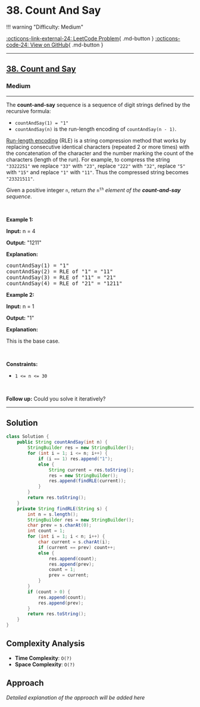 # 38. Count And Say

!!! warning "Difficulty: Medium"

[:octicons-link-external-24: LeetCode Problem](https://leetcode.com/problems/count-and-say/){ .md-button }
[:octicons-code-24: View on GitHub](https://github.com/RAJ8664/Leetcode/tree/master/0038-count-and-say){ .md-button }

---

<h2><a href="https://leetcode.com/problems/count-and-say">38. Count and Say</a></h2><h3>Medium</h3><hr><p>The <strong>count-and-say</strong> sequence is a sequence of digit strings defined by the recursive formula:</p>

<ul>
	<li><code>countAndSay(1) = &quot;1&quot;</code></li>
	<li><code>countAndSay(n)</code> is the run-length encoding of <code>countAndSay(n - 1)</code>.</li>
</ul>

<p><a href="http://en.wikipedia.org/wiki/Run-length_encoding" target="_blank">Run-length encoding</a> (RLE) is a string compression method that works by replacing consecutive identical characters (repeated 2 or more times) with the concatenation of the character and the number marking the count of the characters (length of the run). For example, to compress the string <code>&quot;3322251&quot;</code> we replace <code>&quot;33&quot;</code> with <code>&quot;23&quot;</code>, replace <code>&quot;222&quot;</code> with <code>&quot;32&quot;</code>, replace <code>&quot;5&quot;</code> with <code>&quot;15&quot;</code> and replace <code>&quot;1&quot;</code> with <code>&quot;11&quot;</code>. Thus the compressed string becomes <code>&quot;23321511&quot;</code>.</p>

<p>Given a positive integer <code>n</code>, return <em>the </em><code>n<sup>th</sup></code><em> element of the <strong>count-and-say</strong> sequence</em>.</p>

<p>&nbsp;</p>
<p><strong class="example">Example 1:</strong></p>

<div class="example-block">
<p><strong>Input:</strong> <span class="example-io">n = 4</span></p>

<p><strong>Output:</strong> <span class="example-io">&quot;1211&quot;</span></p>

<p><strong>Explanation:</strong></p>

<pre>
countAndSay(1) = &quot;1&quot;
countAndSay(2) = RLE of &quot;1&quot; = &quot;11&quot;
countAndSay(3) = RLE of &quot;11&quot; = &quot;21&quot;
countAndSay(4) = RLE of &quot;21&quot; = &quot;1211&quot;
</pre>
</div>

<p><strong class="example">Example 2:</strong></p>

<div class="example-block">
<p><strong>Input:</strong> <span class="example-io">n = 1</span></p>

<p><strong>Output:</strong> <span class="example-io">&quot;1&quot;</span></p>

<p><strong>Explanation:</strong></p>

<p>This is the base case.</p>
</div>

<p>&nbsp;</p>
<p><strong>Constraints:</strong></p>

<ul>
	<li><code>1 &lt;= n &lt;= 30</code></li>
</ul>

<p>&nbsp;</p>
<strong>Follow up:</strong> Could you solve it iteratively?

---

## Solution

```java
class Solution {
    public String countAndSay(int n) {
        StringBuilder res = new StringBuilder();
        for (int i = 1; i <= n; i++) {
            if (i == 1) res.append("1");
            else {
                String current = res.toString();
                res = new StringBuilder();
                res.append(findRLE(current));
            }
        }
        return res.toString();
    }
    private String findRLE(String s) {
        int n = s.length();
        StringBuilder res = new StringBuilder();
        char prev = s.charAt(0);
        int count = 1;
        for (int i = 1; i < n; i++) {
            char current = s.charAt(i);
            if (current == prev) count++;
            else {
                res.append(count);
                res.append(prev);
                count = 1;
                prev = current;
            }
        }
        if (count > 0) {
            res.append(count);
            res.append(prev);
        }
        return res.toString();
    }
}
```

## Complexity Analysis

- **Time Complexity**: `O(?)`
- **Space Complexity**: `O(?)`

## Approach

*Detailed explanation of the approach will be added here*

